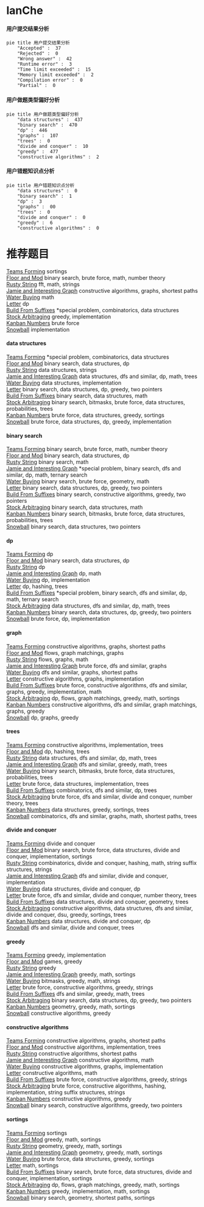 # lanChe
<!-- tabs:start -->
#### **用户提交结果分析**

```mermaid
pie title 用户提交结果分析
    "Accepted" :  37
    "Rejected" :  0
    "Wrong answer" :  42
    "Runtime error" :  3
    "Time limit exceeded" :  15
    "Memory limit exceeded" :  2
    "Compilation error" :  0
    "Partial" :  0
```
#### **用户做题类型偏好分析**

```mermaid
pie title 用户做题类型偏好分析
    "data structures" :  437
    "binary search" :  470
    "dp" :  446
    "graphs" :  107
    "trees" :  0
    "divide and conquer" :  10
    "greedy" :  477
    "constructive algorithms" :  2
```
#### **用户错题知识点分析**

```mermaid
pie title 用户错题知识点分析
    "data structures" :  0
    "binary search" :  1
    "dp" :  3
    "graphs" :  00
    "trees" :  0
    "divide and conquer" :  0
    "greedy" :  6
    "constructive algorithms" :  0
```
<!-- tabs:end -->
# 推荐题目
[Teams Forming](http://codeforces.com/problemset/problem/1092/B)		sortings		  
[Floor and Mod](http://codeforces.com/problemset/problem/1485/C)		binary search,
                        brute force,
                        math,
                        number theory		  
[Rusty String](http://codeforces.com/problemset/problem/827/E)		fft,
                        math,
                        strings		  
[Jamie and Interesting Graph](http://codeforces.com/problemset/problem/916/C)		constructive algorithms,
                        graphs,
                        shortest paths		  
[Water Buying](http://codeforces.com/problemset/problem/1118/A)		math		  
[Letter](http://codeforces.com/problemset/problem/180/C)		dp		  
[Build From Suffixes](http://codeforces.com/problemset/problem/1488/H)		*special problem,
                        combinatorics,
                        data structures		  
[Stock Arbitraging](http://codeforces.com/problemset/problem/1150/A)		greedy,
                        implementation		  
[Kanban Numbers](http://codeforces.com/problemset/problem/1145/B)		brute force		  
[Snowball](http://codeforces.com/problemset/problem/1099/A)		implementation		  
<!-- tabs:start -->
#### **data structures**
[Teams Forming](http://codeforces.com/problemset/problem/1488/H)		*special problem,
                        combinatorics,
                        data structures		  
[Floor and Mod](http://codeforces.com/problemset/problem/567/C)		binary search,
                        data structures,
                        dp		  
[Rusty String](http://codeforces.com/problemset/problem/587/F)		data structures,
                        strings		  
[Jamie and Interesting Graph](https://codeforces.com/contest/1143/problem/E)		data structures,
                        dfs and similar,
                        dp,
                        math,
                        trees		  
[Water Buying](https://codeforces.com/contest/462/problem/E)		data structures,
                        implementation		  
[Letter](http://codeforces.com/problemset/problem/1492/C)		binary search,
                        data structures,
                        dp,
                        greedy,
                        two pointers		  
[Build From Suffixes](http://codeforces.com/problemset/problem/1490/G)		binary search,
                        data structures,
                        math		  
[Stock Arbitraging](http://codeforces.com/problemset/problem/1479/D)		binary search,
                        bitmasks,
                        brute force,
                        data structures,
                        probabilities,
                        trees		  
[Kanban Numbers](http://codeforces.com/problemset/problem/1497/A)		brute force,
                        data structures,
                        greedy,
                        sortings		  
[Snowball](http://codeforces.com/problemset/problem/1491/C)		brute force,
                        data structures,
                        dp,
                        greedy,
                        implementation		  
#### **binary search**
[Teams Forming](http://codeforces.com/problemset/problem/1485/C)		binary search,
                        brute force,
                        math,
                        number theory		  
[Floor and Mod](http://codeforces.com/problemset/problem/567/C)		binary search,
                        data structures,
                        dp		  
[Rusty String](https://codeforces.com/contest/801/problem/C)		binary search,
                        math		  
[Jamie and Interesting Graph](http://codeforces.com/problemset/problem/1387/A)		*special problem,
                        binary search,
                        dfs and similar,
                        dp,
                        math,
                        ternary search		  
[Water Buying](http://codeforces.com/problemset/problem/1354/C2)		binary search,
                        brute force,
                        geometry,
                        math		  
[Letter](http://codeforces.com/problemset/problem/1492/C)		binary search,
                        data structures,
                        dp,
                        greedy,
                        two pointers		  
[Build From Suffixes](http://codeforces.com/problemset/problem/1463/D)		binary search,
                        constructive algorithms,
                        greedy,
                        two pointers		  
[Stock Arbitraging](http://codeforces.com/problemset/problem/1490/G)		binary search,
                        data structures,
                        math		  
[Kanban Numbers](http://codeforces.com/problemset/problem/1479/D)		binary search,
                        bitmasks,
                        brute force,
                        data structures,
                        probabilities,
                        trees		  
[Snowball](http://codeforces.com/problemset/problem/1436/E)		binary search,
                        data structures,
                        two pointers		  
#### **dp**
[Teams Forming](http://codeforces.com/problemset/problem/180/C)		dp		  
[Floor and Mod](http://codeforces.com/problemset/problem/567/C)		binary search,
                        data structures,
                        dp		  
[Rusty String](http://codeforces.com/problemset/problem/148/E)		dp		  
[Jamie and Interesting Graph](http://codeforces.com/problemset/problem/57/D)		dp,
                        math		  
[Water Buying](http://codeforces.com/problemset/problem/1012/F)		dp,
                        implementation		  
[Letter](http://codeforces.com/problemset/problem/718/D)		dp,
                        hashing,
                        trees		  
[Build From Suffixes](http://codeforces.com/problemset/problem/1387/A)		*special problem,
                        binary search,
                        dfs and similar,
                        dp,
                        math,
                        ternary search		  
[Stock Arbitraging](https://codeforces.com/contest/1143/problem/E)		data structures,
                        dfs and similar,
                        dp,
                        math,
                        trees		  
[Kanban Numbers](http://codeforces.com/problemset/problem/1492/C)		binary search,
                        data structures,
                        dp,
                        greedy,
                        two pointers		  
[Snowball](https://codeforces.com/contest/1457/problem/C)		brute force,
                        dp,
                        implementation		  
#### **graph**
[Teams Forming](http://codeforces.com/problemset/problem/916/C)		constructive algorithms,
                        graphs,
                        shortest paths		  
[Floor and Mod](http://codeforces.com/problemset/problem/1139/E)		flows,
                        graph matchings,
                        graphs		  
[Rusty String](http://codeforces.com/problemset/problem/546/E)		flows,
                        graphs,
                        math		  
[Jamie and Interesting Graph](http://codeforces.com/problemset/problem/1020/B)		brute force,
                        dfs and similar,
                        graphs		  
[Water Buying](http://codeforces.com/problemset/problem/598/D)		dfs and similar,
                        graphs,
                        shortest paths		  
[Letter](http://codeforces.com/problemset/problem/550/D)		constructive algorithms,
                        graphs,
                        implementation		  
[Build From Suffixes](http://codeforces.com/problemset/problem/1487/C)		brute force,
                        constructive algorithms,
                        dfs and similar,
                        graphs,
                        greedy,
                        implementation,
                        math		  
[Stock Arbitraging](http://codeforces.com/problemset/problem/1437/C)		dp,
                        flows,
                        graph matchings,
                        greedy,
                        math,
                        sortings		  
[Kanban Numbers](http://codeforces.com/problemset/problem/1470/D)		constructive algorithms,
                        dfs and similar,
                        graph matchings,
                        graphs,
                        greedy		  
[Snowball](http://codeforces.com/problemset/problem/1476/C)		dp,
                        graphs,
                        greedy		  
#### **trees**
[Teams Forming](https://codeforces.com/contest/1086/problem/B)		constructive algorithms,
                        implementation,
                        trees		  
[Floor and Mod](http://codeforces.com/problemset/problem/718/D)		dp,
                        hashing,
                        trees		  
[Rusty String](https://codeforces.com/contest/1143/problem/E)		data structures,
                        dfs and similar,
                        dp,
                        math,
                        trees		  
[Jamie and Interesting Graph](http://codeforces.com/problemset/problem/1388/C)		dfs and similar,
                        greedy,
                        math,
                        trees		  
[Water Buying](http://codeforces.com/problemset/problem/1479/D)		binary search,
                        bitmasks,
                        brute force,
                        data structures,
                        probabilities,
                        trees		  
[Letter](http://codeforces.com/problemset/problem/1511/C)		brute force,
                        data structures,
                        implementation,
                        trees		  
[Build From Suffixes](http://codeforces.com/problemset/problem/1499/F)		combinatorics,
                        dfs and similar,
                        dp,
                        trees		  
[Stock Arbitraging](http://codeforces.com/problemset/problem/1491/E)		brute force,
                        dfs and similar,
                        divide and conquer,
                        number theory,
                        trees		  
[Kanban Numbers](http://codeforces.com/problemset/problem/1466/D)		data structures,
                        greedy,
                        sortings,
                        trees		  
[Snowball](http://codeforces.com/problemset/problem/1495/D)		combinatorics,
                        dfs and similar,
                        graphs,
                        math,
                        shortest paths,
                        trees		  
#### **divide and conquer**
[Teams Forming](http://codeforces.com/problemset/problem/1470/F)		divide and conquer		  
[Floor and Mod](http://codeforces.com/problemset/problem/1461/D)		binary search,
                        brute force,
                        data structures,
                        divide and conquer,
                        implementation,
                        sortings		  
[Rusty String](http://codeforces.com/problemset/problem/1466/G)		combinatorics,
                        divide and conquer,
                        hashing,
                        math,
                        string suffix structures,
                        strings		  
[Jamie and Interesting Graph](http://codeforces.com/problemset/problem/1490/D)		dfs and similar,
                        divide and conquer,
                        implementation		  
[Water Buying](https://codeforces.com/contest/1483/problem/C)		data structures,
                        divide and conquer,
                        dp		  
[Letter](http://codeforces.com/problemset/problem/1491/E)		brute force,
                        dfs and similar,
                        divide and conquer,
                        number theory,
                        trees		  
[Build From Suffixes](http://codeforces.com/problemset/problem/1303/G)		data structures,
                        divide and conquer,
                        geometry,
                        trees		  
[Stock Arbitraging](http://codeforces.com/problemset/problem/1494/D)		constructive algorithms,
                        data structures,
                        dfs and similar,
                        divide and conquer,
                        dsu,
                        greedy,
                        sortings,
                        trees		  
[Kanban Numbers](http://codeforces.com/problemset/problem/1482/E)		data structures,
                        divide and conquer,
                        dp		  
[Snowball](http://codeforces.com/problemset/problem/566/C)		dfs and similar,
                        divide and conquer,
                        trees		  
#### **greedy**
[Teams Forming](http://codeforces.com/problemset/problem/1150/A)		greedy,
                        implementation		  
[Floor and Mod](http://codeforces.com/problemset/problem/725/F)		games,
                        greedy		  
[Rusty String](http://codeforces.com/problemset/problem/216/C)		greedy		  
[Jamie and Interesting Graph](http://codeforces.com/problemset/problem/525/C)		greedy,
                        math,
                        sortings		  
[Water Buying](https://codeforces.com/contest/1465/problem/E)		bitmasks,
                        greedy,
                        math,
                        strings		  
[Letter](http://codeforces.com/problemset/problem/1178/E)		brute force,
                        constructive algorithms,
                        greedy,
                        strings		  
[Build From Suffixes](http://codeforces.com/problemset/problem/1388/C)		dfs and similar,
                        greedy,
                        math,
                        trees		  
[Stock Arbitraging](http://codeforces.com/problemset/problem/1492/C)		binary search,
                        data structures,
                        dp,
                        greedy,
                        two pointers		  
[Kanban Numbers](https://codeforces.com/contest/1496/problem/C)		geometry,
                        greedy,
                        math,
                        sortings		  
[Snowball](http://codeforces.com/problemset/problem/1493/A)		constructive algorithms,
                        greedy		  
#### **constructive algorithms**
[Teams Forming](http://codeforces.com/problemset/problem/916/C)		constructive algorithms,
                        graphs,
                        shortest paths		  
[Floor and Mod](https://codeforces.com/contest/1086/problem/B)		constructive algorithms,
                        implementation,
                        trees		  
[Rusty String](http://codeforces.com/problemset/problem/317/E)		constructive algorithms,
                        shortest paths		  
[Jamie and Interesting Graph](https://codeforces.com/contest/287/problem/C)		constructive algorithms,
                        math		  
[Water Buying](http://codeforces.com/problemset/problem/550/D)		constructive algorithms,
                        graphs,
                        implementation		  
[Letter](http://codeforces.com/problemset/problem/613/C)		constructive algorithms,
                        math		  
[Build From Suffixes](http://codeforces.com/problemset/problem/1178/E)		brute force,
                        constructive algorithms,
                        greedy,
                        strings		  
[Stock Arbitraging](http://codeforces.com/problemset/problem/128/B)		brute force,
                        constructive algorithms,
                        hashing,
                        implementation,
                        string suffix structures,
                        strings		  
[Kanban Numbers](http://codeforces.com/problemset/problem/1493/A)		constructive algorithms,
                        greedy		  
[Snowball](http://codeforces.com/problemset/problem/1463/D)		binary search,
                        constructive algorithms,
                        greedy,
                        two pointers		  
#### **sortings**
[Teams Forming](http://codeforces.com/problemset/problem/1092/B)		sortings		  
[Floor and Mod](http://codeforces.com/problemset/problem/525/C)		greedy,
                        math,
                        sortings		  
[Rusty String](https://codeforces.com/contest/1496/problem/C)		geometry,
                        greedy,
                        math,
                        sortings		  
[Jamie and Interesting Graph](http://codeforces.com/problemset/problem/1495/A)		geometry,
                        greedy,
                        math,
                        sortings		  
[Water Buying](http://codeforces.com/problemset/problem/1497/A)		brute force,
                        data structures,
                        greedy,
                        sortings		  
[Letter](http://codeforces.com/problemset/problem/1427/A)		math,
                        sortings		  
[Build From Suffixes](http://codeforces.com/problemset/problem/1461/D)		binary search,
                        brute force,
                        data structures,
                        divide and conquer,
                        implementation,
                        sortings		  
[Stock Arbitraging](http://codeforces.com/problemset/problem/1437/C)		dp,
                        flows,
                        graph matchings,
                        greedy,
                        math,
                        sortings		  
[Kanban Numbers](http://codeforces.com/problemset/problem/1473/A)		greedy,
                        implementation,
                        math,
                        sortings		  
[Snowball](http://codeforces.com/problemset/problem/1486/B)		binary search,
                        geometry,
                        shortest paths,
                        sortings		  
<!-- tabs:end -->

